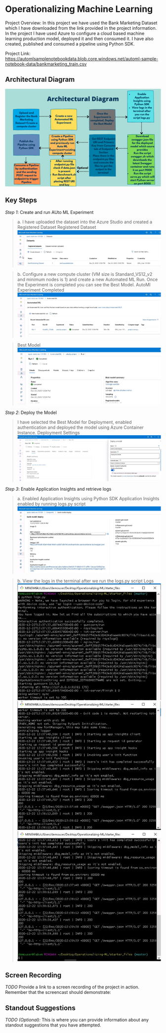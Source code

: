 
# Operationalizing Machine Learning

Project Overview: In this project we have used the Bank Marketing Dataset which I have downloaded from the link provided in the project information.
In the project I have used Azure to configure a cloud based machine learning production model, deployed it and then consumed it. I have also created, published and consumed a pipeline using Python SDK.

Project Link: https://automlsamplenotebookdata.blob.core.windows.net/automl-sample-notebook-data/bankmarketing_train.csv


## Architectural Diagram
 ![Architectural Diagram](https://github.com/webpagearshi/Operationalizing-ML/blob/master/starter_files/Images/Architectural%20Diagram.png "Architectural Diagram")

## Key Steps
*Step 1*: Create and run AUto ML Experiment

>a. I have uploaded the dataset into the Azure Studio and created a Registered Dataset
>Registered Dataset
![Registered Dataset](https://github.com/webpagearshi/Operationalizing-ML/blob/master/starter_files/Images/Step1-Registered%20Dataset.JPG "Registered Dataset")

>b. Configure a new compute cluster (VM size is Standard_VS12_v2 and minimum nodes is 1) and create a new Automated ML Run. Once the Experiment is completed you can see the Best Model.
>AutoMl Experiment Completed
![AutoML Experiment Completed](https://github.com/webpagearshi/Operationalizing-ML/blob/master/starter_files/Images/Step1-Experiment%20Completed.JPG "AutoML Experiment Completed")

>Best Model
>![Best Model](https://github.com/webpagearshi/Operationalizing-ML/blob/master/starter_files/Images/Step1-Best%20Model.JPG "Best Model-Voting Ensemble")

*Step 2*: Deploy the Model

>I have selected the Best Model for Deployment, enabled authentication and deployed the model using Azure Container Instance.
>Deployment Settings
>![Deployment Settings](https://github.com/webpagearshi/Operationalizing-ML/blob/master/starter_files/Images/Step3-Deploying%20the%20Model%20Settings.JPG "Deploying the Best Model")

*Step 3*: Enable Application Insights and retrieve logs

>a. Enabled Application Insights using Python SDK 
>Application Insights enabled by running logs.py script
>![Application Insights](https://github.com/webpagearshi/Operationalizing-ML/blob/master/starter_files/Images/Step4-Application%20Insights-Enabled.JPG "Application Insights")

>b. View the logs in the terminal after we run the logs.py script
>Logs
>![Logs](https://github.com/webpagearshi/Operationalizing-ML/blob/master/starter_files/Images/Step4-Logs%20by%20logs.py-a.JPG "logs")
>![Logs](https://github.com/webpagearshi/Operationalizing-ML/blob/master/starter_files/Images/Step4-Logs%20by%20logs.py-b.JPG "logs")
>![Logs](https://github.com/webpagearshi/Operationalizing-ML/blob/master/starter_files/Images/Step4-Logs%20by%20logs.py-c.JPG "logs")

## Screen Recording
*TODO* Provide a link to a screen recording of the project in action. Remember that the screencast should demonstrate:

## Standout Suggestions
*TODO (Optional):* This is where you can provide information about any standout suggestions that you have attempted.
